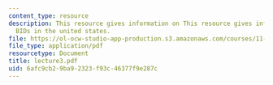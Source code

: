 ```yaml
---
content_type: resource
description: This resource gives information on This resource gives information on
  BIDs in the united states.
file: https://ol-ocw-studio-app-production.s3.amazonaws.com/courses/11-422-downtown-management-organizations-fall-2006/6afc9cb29ba92323f93c46377f9e287c_lecture3.pdf
file_type: application/pdf
resourcetype: Document
title: lecture3.pdf
uid: 6afc9cb2-9ba9-2323-f93c-46377f9e287c
---
```

